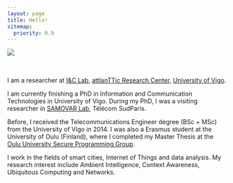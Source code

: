 ```yaml
---
layout: page
title: Hello!
sitemap:
  priority: 0.9
---
```

<div class="clearfix">
<img src="{{ '/assets/img/foto-7.JPG' | prepend: site.baseurl }}" id="about-img">

<div id="describe-text">
	<br>
	<br>
	<p>I am a researcher at <a href="http://iclab.det.uvigo.es/">I&C Lab</a>, <a href="http://atlanttic.uvigo.es/">attlanTTic Research Center</a>, <a href="https://www.uvigo.gal/">University of Vigo</a>. </p>
	<p>I am currently finishing a PhD in Information and Communication Technologies in University of Vigo. During my PhD, I was a visiting researcher in <a href="http://samovar.telecom-sudparis.eu/?lang=fr">SAMOVAR Lab</a>, Télécom SudParis. </p>
	<p>Before, I received the Telecommunications Engineer degree (BSc + MSc) from the University of Vigo in 2014. I was also a Erasmus student at the University of Oulu (Finland), where I completed my Master Thesis at the <a href="https://www.ee.oulu.fi/research/ouspg/">Oulu University Secure Programming Group</a>.</p>

 <p>I work in the fields of smart cities, Internet of Things and data analysis. My research interest include Ambient Intelligence, Context Awareness, Ubiquitous Computing and Networks. </p>

 </p>
</div>
</div>
